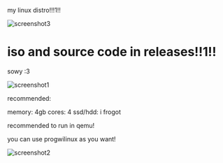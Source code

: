 my linux distro!!!1!!

![screenshot3](https://github.com/user-attachments/assets/612481cb-830a-43d8-a11b-21ac17f366a9)

# iso and source code in releases!!1!!
sowy :3

![screenshot1](https://github.com/user-attachments/assets/9b0e0221-b1b5-4607-8d44-a9077299e0a1)

recommended:

memory: 4gb
cores: 4
ssd/hdd: i frogot

recommended to run in qemu!

you can use progwilinux as you want!

![screenshot2](https://github.com/user-attachments/assets/c5ee597a-65fc-4d2e-9586-d58cd5abf1ab)

